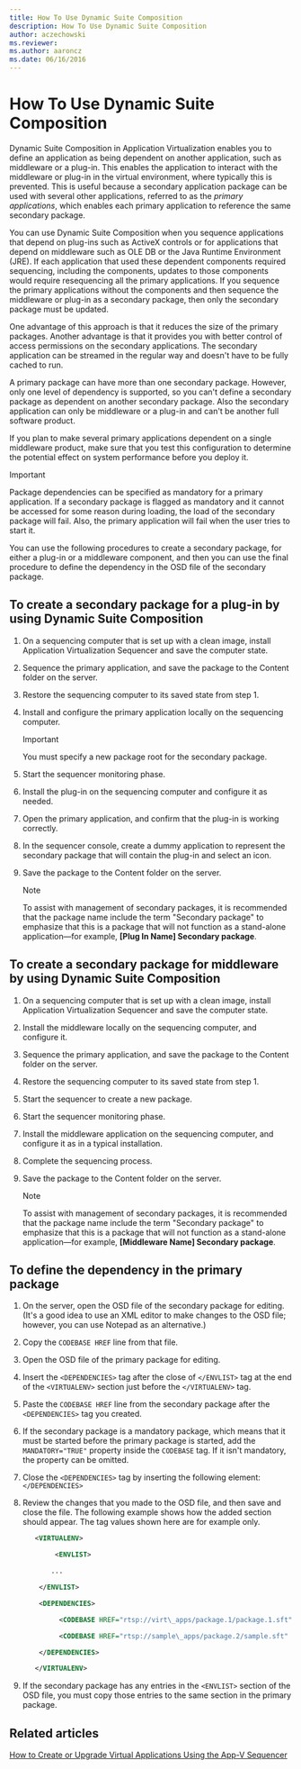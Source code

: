 ```yaml
---
title: How To Use Dynamic Suite Composition
description: How To Use Dynamic Suite Composition
author: aczechowski
ms.reviewer:
ms.author: aaroncz
ms.date: 06/16/2016
---
```



# How To Use Dynamic Suite Composition

Dynamic Suite Composition in Application Virtualization enables you to define an application as being dependent on another application, such as middleware or a plug-in. This enables the application to interact with the middleware or plug-in in the virtual environment, where typically this is prevented. This is useful because a secondary application package can be used with several other applications, referred to as the *primary applications*, which enables each primary application to reference the same secondary package.

You can use Dynamic Suite Composition when you sequence applications that depend on plug-ins such as ActiveX controls or for applications that depend on middleware such as OLE DB or the Java Runtime Environment (JRE). If each application that used these dependent components required sequencing, including the components, updates to those components would require resequencing all the primary applications. If you sequence the primary applications without the components and then sequence the middleware or plug-in as a secondary package, then only the secondary package must be updated.

One advantage of this approach is that it reduces the size of the primary packages. Another advantage is that it provides you with better control of access permissions on the secondary applications. The secondary application can be streamed in the regular way and doesn't have to be fully cached to run.

A primary package can have more than one secondary package. However, only one level of dependency is supported, so you can't define a secondary package as dependent on another secondary package. Also the secondary application can only be middleware or a plug-in and can't be another full software product.

If you plan to make several primary applications dependent on a single middleware product, make sure that you test this configuration to determine the potential effect on system performance before you deploy it.

> [!IMPORTANT]
> Package dependencies can be specified as mandatory for a primary application. If a secondary package is flagged as mandatory and it cannot be accessed for some reason during loading, the load of the secondary package will fail. Also, the primary application will fail when the user tries to start it.

You can use the following procedures to create a secondary package, for either a plug-in or a middleware component, and then you can use the final procedure to define the dependency in the OSD file of the secondary package.

## To create a secondary package for a plug-in by using Dynamic Suite Composition

1. On a sequencing computer that is set up with a clean image, install Application Virtualization Sequencer and save the computer state.

2. Sequence the primary application, and save the package to the Content folder on the server.

3. Restore the sequencing computer to its saved state from step 1.

4. Install and configure the primary application locally on the sequencing computer.

    > [!IMPORTANT]
    > You must specify a new package root for the secondary package.

5. Start the sequencer monitoring phase.

6. Install the plug-in on the sequencing computer and configure it as needed.

7. Open the primary application, and confirm that the plug-in is working correctly.

8. In the sequencer console, create a dummy application to represent the secondary package that will contain the plug-in and select an icon.

9. Save the package to the Content folder on the server.

    > [!NOTE]
    > To assist with management of secondary packages, it is recommended that the package name include the term "Secondary package" to emphasize that this is a package that will not function as a stand-alone application—for example, **\[Plug In Name\] Secondary package**.

## To create a secondary package for middleware by using Dynamic Suite Composition

1. On a sequencing computer that is set up with a clean image, install Application Virtualization Sequencer and save the computer state.

2. Install the middleware locally on the sequencing computer, and configure it.

3. Sequence the primary application, and save the package to the Content folder on the server.

4. Restore the sequencing computer to its saved state from step 1.

5. Start the sequencer to create a new package.

6. Start the sequencer monitoring phase.

7. Install the middleware application on the sequencing computer, and configure it as in a typical installation.

8. Complete the sequencing process.

9. Save the package to the Content folder on the server.

    > [!NOTE]
    > To assist with management of secondary packages, it is recommended that the package name include the term "Secondary package" to emphasize that this is a package that will not function as a stand-alone application—for example, **\[Middleware Name\] Secondary package**.

## To define the dependency in the primary package

1. On the server, open the OSD file of the secondary package for editing. (It's a good idea to use an XML editor to make changes to the OSD file; however, you can use Notepad as an alternative.)

2. Copy the `CODEBASE HREF` line from that file.

3. Open the OSD file of the primary package for editing.

4. Insert the `<DEPENDENCIES>` tag after the close of `</ENVLIST>` tag at the end of the `<VIRTUALENV>` section just before the `</VIRTUALENV>` tag.

5. Paste the `CODEBASE HREF` line from the secondary package after the `<DEPENDENCIES>` tag you created.

6. If the secondary package is a mandatory package, which means that it must be started before the primary package is started, add the `MANDATORY="TRUE"` property inside the `CODEBASE` tag. If it isn't mandatory, the property can be omitted.

7. Close the `<DEPENDENCIES>` tag by inserting the following element: `</DEPENDENCIES>`

8. Review the changes that you made to the OSD file, and then save and close the file. The following example shows how the added section should appear. The tag values shown here are for example only.

    ```xml
       <VIRTUALENV>

            <ENVLIST>

           ...

        </ENVLIST>

        <DEPENDENCIES>

             <CODEBASE HREF="rtsp://virt\_apps/package.1/package.1.sft" GUID="D54C80FA-9DFF-459D-AA33-DD852C9FBFBA" SYSGUARDFILE="package.1\\osguard.cp"/>

             <CODEBASE HREF="rtsp://sample\_apps/package.2/sample.sft" GUID="D54C80FA-9DFF-459D-AA33-DD852C9FBFBA" SYSGUARDFILE="package.2\\osguard.cp" MANDATORY="TRUE" />

        </DEPENDENCIES>

       </VIRTUALENV>
    ```

9. If the secondary package has any entries in the `<ENVLIST>` section of the OSD file, you must copy those entries to the same section in the primary package.

## Related articles

[How to Create or Upgrade Virtual Applications Using the App-V Sequencer](how-to-create-or-upgrade-virtual-applications-using--the-app-v-sequencer.md)
